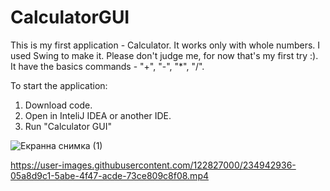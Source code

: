 # CalculatorGUI
This is my first application - Calculator.
It works only with whole numbers. I used Swing to make it.
Please don't judge me, for now that's my first try :). 
It have the basics commands - "+", "-", "*", "/".

To start the application:
1. Download code.
2. Open in InteliJ IDEA or another IDE.
3. Run "Calculator GUI"


![Екранна снимка (1)](https://user-images.githubusercontent.com/122827000/234938954-9daefe1b-eb4f-4ce2-af34-0653b11d2e88.png)

https://user-images.githubusercontent.com/122827000/234942936-05a8d9c1-5abe-4f47-acde-73ce809c8f08.mp4



